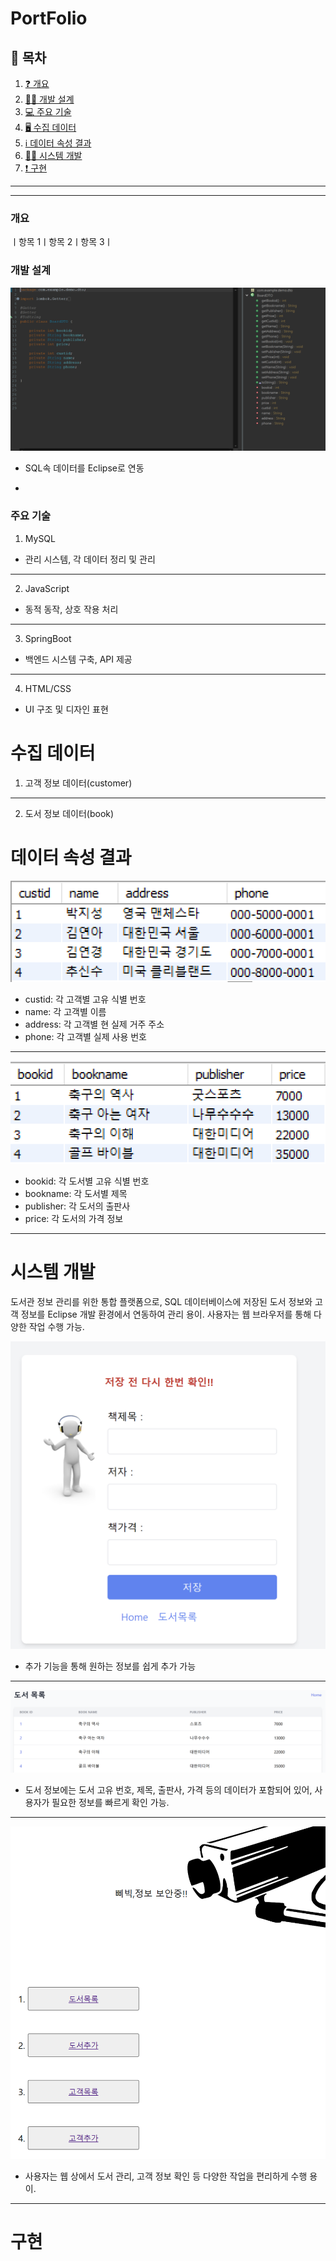 # PortFolio


## 📒 목차

1. [❓ 개요](#❓-1.-개요)
2. [🕵️‍♂️ 개발 설계](#🕵️‍♂️-2.-개발-설계)
3. [💻 주요 기술](#💻-3.-주요-기술)
4. [🖥️ 수집 데이터](#🖥️-4.-수집-데이터)
5. [ℹ️ 데이터 속성 결과](#ℹ️-5.-데이터-속성-결과)
6. [👨‍💻 시스템 개발](#👨‍💻-6.-시스템-개발)
7. [❗ 구현](#❗-7.-구현)


-----
-----
### 개요
ㅣ항목 1ㅣ항목 2ㅣ항목 3ㅣ

### 개발 설계
![transfer](/transfer.png)
- SQL속 데이터를 Eclipse로 연동 

- 
### 주요 기술
1. MySQL
- 관리 시스템, 각 데이터 정리 및 관리
---
2. JavaScript
- 동적 동작, 상호 작용 처리
---
3. SpringBoot
- 백엔드 시스템 구축, API 제공
---
4. HTML/CSS
- UI 구조 및 디자인 표현

# 수집 데이터
1. 고객 정보 데이터(customer)
----------
2. 도서 정보 데이터(book)



# 데이터 속성 결과
![customer](/image%20copy.png)
-  custid: 각 고객별 고유 식별 번호
-  name: 각 고객별 이름
-  address: 각 고객별 현 실제 거주 주소
-  phone: 각 고객별 실제 사용 번호
---
![book](/image.png)
-  bookid: 각 도서별 고유 식별 번호
-  bookname: 각 도서별 제목
-  publisher: 각 도서의 출판사
-  price: 각 도서의 가격 정보
-----
# 시스템 개발
 도서관 정보 관리를 위한 통합 플랫폼으로, SQL 데이터베이스에 저장된 도서 정보와 고객 정보를 Eclipse 개발 환경에서 연동하여 관리 용이. 사용자는 웹 브라우저를 통해 다양한 작업 수행 가능.

 ![find](/find.png)
- 추가 기능을 통해 원하는 정보를 쉽게 추가 가능 
-----
![check](/check.png)
- 도서 정보에는 도서 고유 번호, 제목, 출판사, 가격 등의 데이터가 포함되어 있어, 사용자가 필요한 정보를 빠르게 확인 가능.
-----
![variety](/variety.png)
-  사용자는 웹 상에서 도서 관리, 고객 정보 확인 등 다양한 작업을 편리하게 수행 용이.

-----
# 구현


